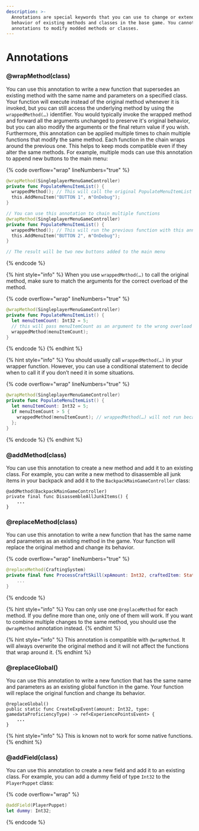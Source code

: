 ```yaml
---
description: >-
  Annotations are special keywords that you can use to change or extend the
  behavior of existing methods and classes in the base game. You cannot use
  annotations to modify modded methods or classes.
---
```


# Annotations

### @wrapMethod(class)

You can use this annotation to write a new function that supersedes an existing method with the same name and parameters on a specified class. Your function will execute instead of the original method whenever it is invoked, but you can still access the underlying method by using the `wrappedMethod(…)` identifier. You would typically invoke the wrapped method and forward all the arguments unchanged to preserve it's original behavior, but you can also modify the arguments or the final return value if you wish. Furthermore, this annotation can be applied multiple times to chain multiple functions that modify the same method. Each function in the chain wraps around the previous one. This helps to keep mods compatible even if they alter the same methods. For example, multiple mods can use this annotation to append new buttons to the main menu:

{% code overflow="wrap" lineNumbers="true" %}
```swift
@wrapMethod(SingleplayerMenuGameController)
private func PopulateMenuItemList() {
  wrappedMethod(); // This will call the original PopulateMenuItemList
  this.AddMenuItem("BUTTON 1", n"OnDebug");
}

// You can use this annotation to chain multiple functions
@wrapMethod(SingleplayerMenuGameController)
private func PopulateMenuItemList() {
  wrappedMethod(); // This will run the previous function with this annotation
  this.AddMenuItem("BUTTON 2", n"OnDebug");
}

​// The result will be two new buttons added to the main menu
```
{% endcode %}

{% hint style="info" %}
When you use `wrappedMethod(…)` to call the original method, make sure to match the arguments for the correct overload of the method.

{% code overflow="wrap" lineNumbers="true" %}
```swift
@wrapMethod(SingleplayerMenuGameController)
private func PopulateMenuItemList() {
  let menuItemCount: Int32 = 5;
  // this will pass menuItemCount as an argument to the wrong overload of PopulateMenuItemList
  wrappedMethod(menuItemCount);
}
```
{% endcode %}
{% endhint %}

{% hint style="info" %}
You should usually call `wrappedMethod(…)` in your wrapper function. However, you can use a conditional statement to decide when to call it if you don’t need it in some situations.

{% code overflow="wrap" lineNumbers="true" %}
```swift
@wrapMethod(SingleplayerMenuGameController)
private func PopulateMenuItemList() {
  let menuItemCount: Int32 = 5;
  if menuItemCount > 5 {
    wrappedMethod(menuItemCount); // wrappedMethod(…) will not run because menuItemCount is not greater than 5
  };
}
```
{% endcode %}
{% endhint %}

### @addMethod(class)

You can use this annotation to create a new method and add it to an existing class. For example, you can write a new method to disassemble all junk items in your backpack and add it to the `BackpackMainGameController` class:

<pre class="language-swift" data-overflow="wrap" data-line-numbers><code class="lang-swift">@addMethod(BackpackMainGameController)
private final func DisassembleAllJunkItems() {
<strong>    ...
</strong>}
</code></pre>

### @replaceMethod(class)

You can use this annotation to write a new function that has the same name and parameters as an existing method in the game. Your function will replace the original method and change its behavior.

{% code overflow="wrap" lineNumbers="true" %}
```swift
@replaceMethod(CraftingSystem)
private final func ProcessCraftSkill(xpAmount: Int32, craftedItem: StatsObjectID) {
    ...
}
```
{% endcode %}

{% hint style="info" %}
You can only use one `@replaceMethod` for each method. If you define more than one, only one of them will work. If you want to combine multiple changes to the same method, you should use the `@wrapMethod` annotation instead.
{% endhint %}

{% hint style="info" %}
This annotation is compatible with `@wrapMethod`. It will always overwrite the original method and it will not affect the functions that wrap around it.
{% endhint %}

### @replaceGlobal()

You can use this annotation to write a new function that has the same name and parameters as an existing global function in the game. Your function will replace the original function and change its behavior.

<pre class="language-swift" data-overflow="wrap" data-line-numbers><code class="lang-swift">@replaceGlobal()
public static func CreateExpEvent(amount: Int32, type: gamedataProficiencyType) -> ref&#x3C;ExperiencePointsEvent> {
<strong>    ...
</strong>}
</code></pre>

{% hint style="info" %}
This is known not to work for some native functions.
{% endhint %}

### @addField(class)

You can use this annotation to create a new field and add it to an existing class. For example, you can add a dummy field of type `Int32` to the `PlayerPuppet` class:

{% code overflow="wrap" %}
```swift
@addField(PlayerPuppet)
let dummy: Int32;
```
{% endcode %}
